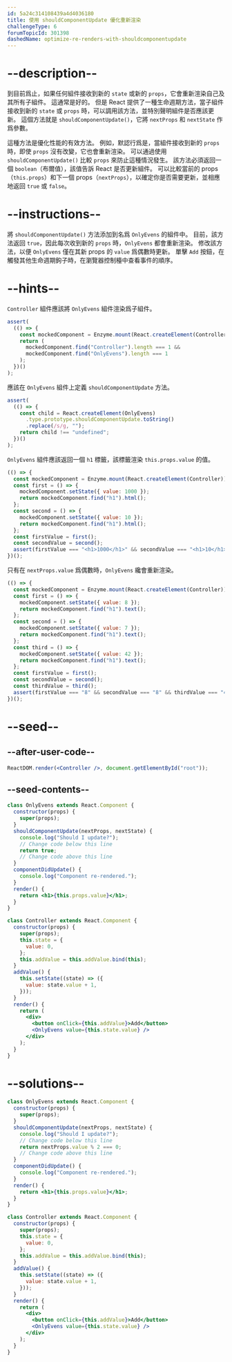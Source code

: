 ```yaml
---
id: 5a24c314108439a4d4036180
title: 使用 shouldComponentUpdate 優化重新渲染
challengeType: 6
forumTopicId: 301398
dashedName: optimize-re-renders-with-shouldcomponentupdate
---
```


# --description--

到目前爲止，如果任何組件接收到新的 `state` 或新的 `props`，它會重新渲染自己及其所有子組件。 這通常是好的。 但是 React 提供了一種生命週期方法，當子組件接收到新的 `state` 或 `props` 時，可以調用該方法，並特別聲明組件是否應該更新。 這個方法就是 `shouldComponentUpdate()`，它將 `nextProps` 和 `nextState` 作爲參數。

這種方法是優化性能的有效方法。 例如，默認行爲是，當組件接收到新的 `props` 時，即使 `props` 沒有改變，它也會重新渲染。 可以通過使用 `shouldComponentUpdate()` 比較 `props` 來防止這種情況發生。 該方法必須返回一個 `boolean`（布爾值），該值告訴 React 是否更新組件。 可以比較當前的 props（`this.props`）和下一個 props（`nextProps`），以確定你是否需要更新，並相應地返回 `true` 或 `false`。

# --instructions--

將 `shouldComponentUpdate()` 方法添加到名爲 `OnlyEvens` 的組件中。 目前，該方法返回 `true`，因此每次收到新的 `props` 時，`OnlyEvens` 都會重新渲染。 修改該方法，以便 `OnlyEvens` 僅在其新 props 的 `value` 爲偶數時更新。 單擊 `Add` 按鈕，在觸發其他生命週期鉤子時，在瀏覽器控制檯中查看事件的順序。

# --hints--

`Controller` 組件應該將 `OnlyEvens` 組件渲染爲子組件。

```js
assert(
  (() => {
    const mockedComponent = Enzyme.mount(React.createElement(Controller));
    return (
      mockedComponent.find("Controller").length === 1 &&
      mockedComponent.find("OnlyEvens").length === 1
    );
  })()
);
```

應該在 `OnlyEvens` 組件上定義 `shouldComponentUpdate` 方法。

```js
assert(
  (() => {
    const child = React.createElement(OnlyEvens)
      .type.prototype.shouldComponentUpdate.toString()
      .replace(/s/g, "");
    return child !== "undefined";
  })()
);
```

`OnlyEvens` 組件應該返回一個 `h1` 標籤，該標籤渲染 `this.props.value` 的值。

```js
(() => {
  const mockedComponent = Enzyme.mount(React.createElement(Controller));
  const first = () => {
    mockedComponent.setState({ value: 1000 });
    return mockedComponent.find("h1").html();
  };
  const second = () => {
    mockedComponent.setState({ value: 10 });
    return mockedComponent.find("h1").html();
  };
  const firstValue = first();
  const secondValue = second();
  assert(firstValue === "<h1>1000</h1>" && secondValue === "<h1>10</h1>");
})();
```

只有在 `nextProps.value` 爲偶數時，`OnlyEvens` 纔會重新渲染。

```js
(() => {
  const mockedComponent = Enzyme.mount(React.createElement(Controller));
  const first = () => {
    mockedComponent.setState({ value: 8 });
    return mockedComponent.find("h1").text();
  };
  const second = () => {
    mockedComponent.setState({ value: 7 });
    return mockedComponent.find("h1").text();
  };
  const third = () => {
    mockedComponent.setState({ value: 42 });
    return mockedComponent.find("h1").text();
  };
  const firstValue = first();
  const secondValue = second();
  const thirdValue = third();
  assert(firstValue === "8" && secondValue === "8" && thirdValue === "42");
})();
```

# --seed--

## --after-user-code--

```jsx
ReactDOM.render(<Controller />, document.getElementById("root"));
```

## --seed-contents--

```jsx
class OnlyEvens extends React.Component {
  constructor(props) {
    super(props);
  }
  shouldComponentUpdate(nextProps, nextState) {
    console.log("Should I update?");
    // Change code below this line
    return true;
    // Change code above this line
  }
  componentDidUpdate() {
    console.log("Component re-rendered.");
  }
  render() {
    return <h1>{this.props.value}</h1>;
  }
}

class Controller extends React.Component {
  constructor(props) {
    super(props);
    this.state = {
      value: 0,
    };
    this.addValue = this.addValue.bind(this);
  }
  addValue() {
    this.setState((state) => ({
      value: state.value + 1,
    }));
  }
  render() {
    return (
      <div>
        <button onClick={this.addValue}>Add</button>
        <OnlyEvens value={this.state.value} />
      </div>
    );
  }
}
```

# --solutions--

```jsx
class OnlyEvens extends React.Component {
  constructor(props) {
    super(props);
  }
  shouldComponentUpdate(nextProps, nextState) {
    console.log("Should I update?");
    // Change code below this line
    return nextProps.value % 2 === 0;
    // Change code above this line
  }
  componentDidUpdate() {
    console.log("Component re-rendered.");
  }
  render() {
    return <h1>{this.props.value}</h1>;
  }
}

class Controller extends React.Component {
  constructor(props) {
    super(props);
    this.state = {
      value: 0,
    };
    this.addValue = this.addValue.bind(this);
  }
  addValue() {
    this.setState((state) => ({
      value: state.value + 1,
    }));
  }
  render() {
    return (
      <div>
        <button onClick={this.addValue}>Add</button>
        <OnlyEvens value={this.state.value} />
      </div>
    );
  }
}
```
